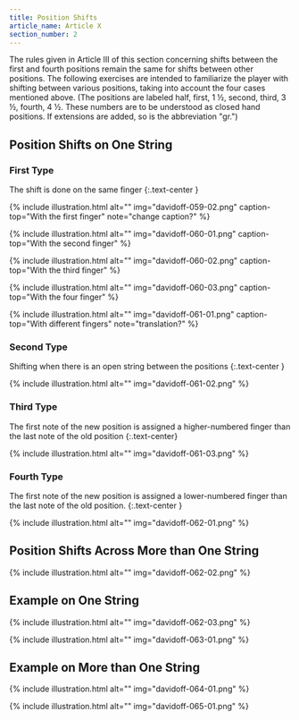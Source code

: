 ```yaml
---
title: Position Shifts
article_name: Article X
section_number: 2
---
```


The rules given in Article III of this section concerning shifts between the first and fourth positions remain the same for shifts between other positions. The following exercises are intended to familiarize the player with shifting between various positions, taking into account the four cases mentioned above. (The positions are labeled half, first, 1 ½, second, third, 3 ½, fourth, 4 ½. These numbers are to be understood as closed hand positions. If extensions are added, so is the abbreviation "gr.")

## Position Shifts on One String

### First Type

The shift is done on the same finger
{:.text-center }

{% include illustration.html alt="" img="davidoff-059-02.png"  caption-top="With the first finger" note="change caption?" %}

{% include illustration.html alt="" img="davidoff-060-01.png" caption-top="With the second finger" %}

{% include illustration.html alt="" img="davidoff-060-02.png" caption-top="With the third finger" %}

{% include illustration.html alt="" img="davidoff-060-03.png" caption-top="With the four finger" %}

{% include illustration.html alt="" img="davidoff-061-01.png" caption-top="With different fingers" note="translation?" %}

### Second Type

Shifting when there is an open string between the positions
{:.text-center }
 
{% include illustration.html alt="" img="davidoff-061-02.png" %}

### Third Type

The first note of the new position is assigned a higher-numbered finger than the last note of the old position
{:.text-center}

{% include illustration.html alt="" img="davidoff-061-03.png" %}

### Fourth Type

The first note of the new position is assigned a lower-numbered finger than the last note of the old position.
{:.text-center }

{% include illustration.html alt="" img="davidoff-062-01.png" %}

## Position Shifts Across More than One String

{% include illustration.html alt="" img="davidoff-062-02.png" %}

## Example on One String

{% include illustration.html alt="" img="davidoff-062-03.png" %}

{% include illustration.html alt="" img="davidoff-063-01.png" %}

## Example on More than One String

{% include illustration.html alt="" img="davidoff-064-01.png" %}

{% include illustration.html alt="" img="davidoff-065-01.png" %}


